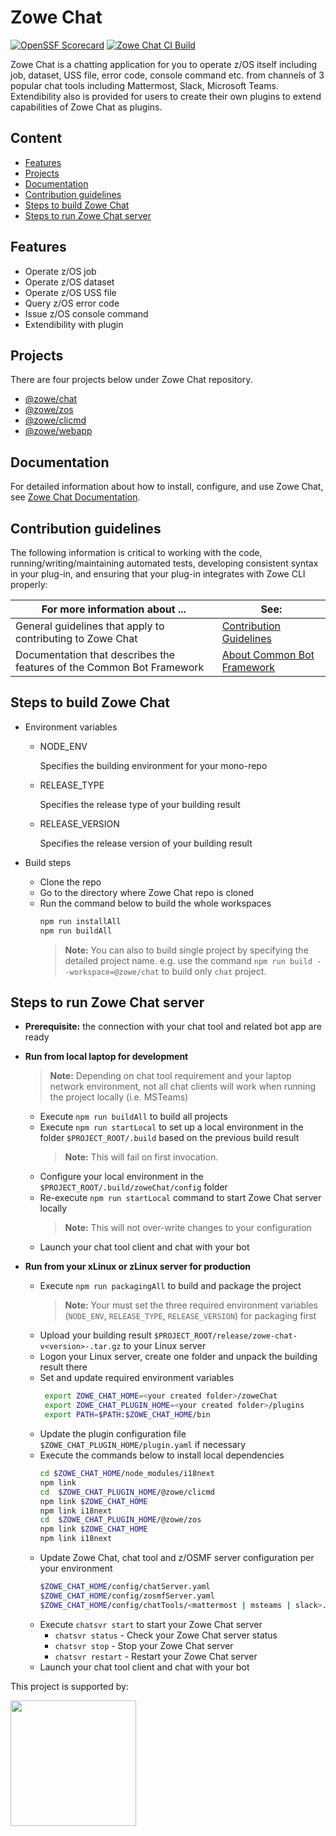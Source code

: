 # Zowe Chat

[![OpenSSF Scorecard](https://api.securityscorecards.dev/projects/github.com/zowe/zowe-chat/badge)](https://api.securityscorecards.dev/projects/github.com/zowe/zowe-chat)
[![Zowe Chat CI Build](https://github.com/zowe/zowe-chat/actions/workflows/ci.yml/badge.svg?branch=main)](https://github.com/zowe/zowe-chat/actions/workflows/ci.yml)

Zowe Chat is a chatting application for you to operate z/OS itself including job, dataset, USS file, error code, console command etc. from channels of 3 popular chat tools including Mattermost, Slack, Microsoft Teams. Extendibility also is provided for users to create their own plugins to extend capabilities of Zowe Chat as plugins.

## Content

- [Features](#features)
- [Projects](#projects)
- [Documentation](#documentation)
- [Contribution guidelines](#contribution-guidelines)
- [Steps to build Zowe Chat](#steps-to-build-zowe-chat)
- [Steps to run Zowe Chat server](#steps-to-run-zowe-chat-server)

## Features

- Operate z/OS job
- Operate z/OS dataset
- Operate z/OS USS file
- Query z/OS error code
- Issue z/OS console command
- Extendibility with plugin

## Projects

There are four projects below under Zowe Chat repository.

- [@zowe/chat](https://github.com/zowe/zowe-chat/blob/main/packages/chat/README.md)
- [@zowe/zos](https://github.com/zowe/zowe-chat/blob/main/packages/zos/README.md)
- [@zowe/clicmd](https://github.com/zowe/zowe-chat/blob/main/packages/clicmd/README.md)
- [@zowe/webapp](https://github.com/zowe/zowe-chat/blob/main/packages/webapp/README.md)

## Documentation

For detailed information about how to install, configure, and use Zowe Chat, see [Zowe Chat Documentation](https://TBD/).

## Contribution guidelines

The following information is critical to working with the code, running/writing/maintaining automated tests, developing consistent syntax in your plug-in, and ensuring that your plug-in integrates with Zowe CLI properly:

| For more information about ...                                        | See:                                                                                                   |
| --------------------------------------------------------------------- | ------------------------------------------------------------------------------------------------------ |
| General guidelines that apply to contributing to Zowe Chat            | [Contribution Guidelines](./CONTRIBUTING.md)                                                           |
| Documentation that describes the features of the Common Bot Framework | [About Common Bot Framework](https://github.com/zowe/zowe-chat/blob/main/packages/commonbot/README.md) |

## Steps to build Zowe Chat

- Environment variables

  - NODE_ENV

    Specifies the building environment for your mono-repo

  - RELEASE_TYPE

    Specifies the release type of your building result

  - RELEASE_VERSION

    Specifies the release version of your building result

- Build steps
  - Clone the repo
  - Go to the directory where Zowe Chat repo is cloned
  - Run the command below to build the whole workspaces
    ```sh
    npm run installAll
    npm run buildAll
    ```
    > **Note:** You can also to build single project by specifying the detailed project name. e.g. use the command `npm run build --workspace=@zowe/chat` to build only `chat` project.

## Steps to run Zowe Chat server

- **Prerequisite:** the connection with your chat tool and related bot app are ready
- **Run from local laptop for development**

  > **Note:** Depending on chat tool requirement and your laptop network environment, not all chat clients will work when running the project locally (i.e. MSTeams)

  - Execute `npm run buildAll` to build all projects
  - Execute `npm run startLocal` to set up a local environment in the folder `$PROJECT_ROOT/.build` based on the previous build result
    > **Note:** This will fail on first invocation.
  - Configure your local environment in the `$PROJECT_ROOT/.build/zoweChat/config` folder
  - Re-execute `npm run startLocal` command to start Zowe Chat server locally
    > **Note:** This will not over-write changes to your configuration
  - Launch your chat tool client and chat with your bot

- **Run from your xLinux or zLinux server for production**
  - Execute `npm run packagingAll` to build and package the project
    > **Note:** Your must set the three required environment variables (`NODE_ENV`, `RELEASE_TYPE`, `RELEASE_VERSION`) for packaging first
  - Upload your building result `$PROJECT_ROOT/release/zowe-chat-v<version>-.tar.gz` to your Linux server
  - Logon your Linux server, create one folder and unpack the building result there
  - Set and update required environment variables
    ```sh
     export ZOWE_CHAT_HOME=<your created folder>/zoweChat
     export ZOWE_CHAT_PLUGIN_HOME=<your created folder>/plugins
     export PATH=$PATH:$ZOWE_CHAT_HOME/bin
    ```
  - Update the plugin configuration file `$ZOWE_CHAT_PLUGIN_HOME/plugin.yaml` if necessary
  - Execute the commands below to install local dependencies
    ```sh
    cd $ZOWE_CHAT_HOME/node_modules/i18next
    npm link
    cd  $ZOWE_CHAT_PLUGIN_HOME/@zowe/clicmd
    npm link $ZOWE_CHAT_HOME
    npm link i18next
    cd  $ZOWE_CHAT_PLUGIN_HOME/@zowe/zos
    npm link $ZOWE_CHAT_HOME
    npm link i18next
    ```
  - Update Zowe Chat, chat tool and z/OSMF server configuration per your environment
    ```sh
    $ZOWE_CHAT_HOME/config/chatServer.yaml
    $ZOWE_CHAT_HOME/config/zosmfServer.yaml
    $ZOWE_CHAT_HOME/config/chatTools/<mattermost | msteams | slack>.yaml
    ```
  - Execute `chatsvr start` to start your Zowe Chat server
    - `chatsvr status` - Check your Zowe Chat server status
    - `chatsvr stop` - Stop your Zowe Chat server
    - `chatsvr restart` - Restart your Zowe Chat server
  - Launch your chat tool client and chat with your bot

<p>This project is supported by:</p>
<p>
  <a href="https://www.digitalocean.com/?refcode=77a4454d32a1&utm_campaign=Referral_Invite&utm_medium=Referral_Program&utm_source=badge">
    <img src="https://opensource.nyc3.cdn.digitaloceanspaces.com/attribution/assets/SVG/DO_Logo_horizontal_blue.svg" width="201px">
  </a>
</p>
